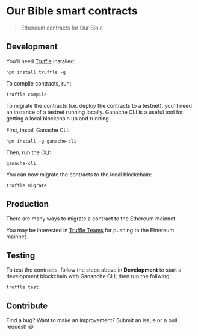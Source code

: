 # Our Bible smart contracts

> Ethereum contracts for Our Bible

## Development

You'll need [Truffle](https://www.trufflesuite.com/truffle) installed:

`npm install truffle -g`

To compile contracts, run:

`truffle compile`

To migrate the contracts (i.e. deploy the contracts to a testnet), you'll need an instance of a testnet running locally. Ganache CLI is a useful tool for getting a local blockchain up and running.

First, install Ganache CLI:

`npm install -g ganache-cli`

Then, run the CLI:

`ganache-cli`

You can now migrate the contracts to the local blockchain:

`truffle migrate`

## Production

There are many ways to migrate a contract to the Ethereum mainnet.

You may be interested in [Truffle Teams](https://www.trufflesuite.com/teams) for pushing to the Ehtereum mainnet.

## Testing

To test the contracts, follow the steps above in **Development** to start a development blockchain with Gananche CLI, then run the follwing:

`truffle test`

## Contribute

Find a bug? Want to make an improvement? Submit an issue or a pull request! 😃
